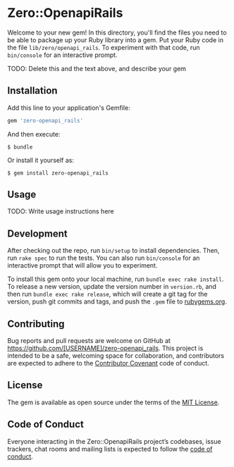 # Zero::OpenapiRails

Welcome to your new gem! In this directory, you'll find the files you need to be able to package up your Ruby library into a gem. Put your Ruby code in the file `lib/zero/openapi_rails`. To experiment with that code, run `bin/console` for an interactive prompt.

TODO: Delete this and the text above, and describe your gem

## Installation

Add this line to your application's Gemfile:

```ruby
gem 'zero-openapi_rails'
```

And then execute:

    $ bundle

Or install it yourself as:

    $ gem install zero-openapi_rails

## Usage

TODO: Write usage instructions here

## Development

After checking out the repo, run `bin/setup` to install dependencies. Then, run `rake spec` to run the tests. You can also run `bin/console` for an interactive prompt that will allow you to experiment.

To install this gem onto your local machine, run `bundle exec rake install`. To release a new version, update the version number in `version.rb`, and then run `bundle exec rake release`, which will create a git tag for the version, push git commits and tags, and push the `.gem` file to [rubygems.org](https://rubygems.org).

## Contributing

Bug reports and pull requests are welcome on GitHub at https://github.com/[USERNAME]/zero-openapi_rails. This project is intended to be a safe, welcoming space for collaboration, and contributors are expected to adhere to the [Contributor Covenant](http://contributor-covenant.org) code of conduct.

## License

The gem is available as open source under the terms of the [MIT License](https://opensource.org/licenses/MIT).

## Code of Conduct

Everyone interacting in the Zero::OpenapiRails project’s codebases, issue trackers, chat rooms and mailing lists is expected to follow the [code of conduct](https://github.com/[USERNAME]/zero-openapi_rails/blob/master/CODE_OF_CONDUCT.md).
